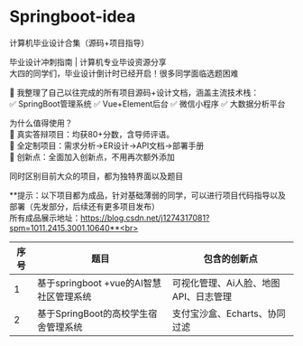 # Springboot-idea
计算机毕业设计合集（源码+项目指导）<br>

毕业设计冲刺指南 | 计算机专业毕设资源分享​​<br>
大四的同学们，毕业设计倒计时已经开启！很多同学面临选题困难<br>

📢 我整理了自己以往完成的​​所有项目源码+设计文档​​，涵盖主流技术栈：<br>
✅ SpringBoot管理系统 ✅ Vue+Element后台 ✅ 微信小程序 ✅ 大数据分析平台<br>

​​为什么值得使用？​​<br>
🔹 真实答辩项目：均获80+分数，含导师评语。<br>
🔹 全定制项目：需求分析→ER设计→API文档→部署手册<br>
🔹 创新点：全面加入创新点，不用再次额外添加<br>

同时区别目前大众的项目，都为独特界面以及题目<br>

**提示：以下项目都为成品，针对基础薄弱的同学，可以进行项目代码指导以及部署（先发部分，后续还有更多项目发布）  <br>
所有成品展示地址：https://blog.csdn.net/j1274317081?spm=1011.2415.3001.10640**<br>

序号  | 题目  | 包含的创新点
 ---- | ----- | ------  
 1 | 基于springboot +vue的AI智慧社区管理系统	| 可视化管理、Ai人脸、地图API、日志管理 
 2 |基于SpringBoot的高校学生宿舍管理系统 | 支付宝沙盒、Echarts、协同过滤

